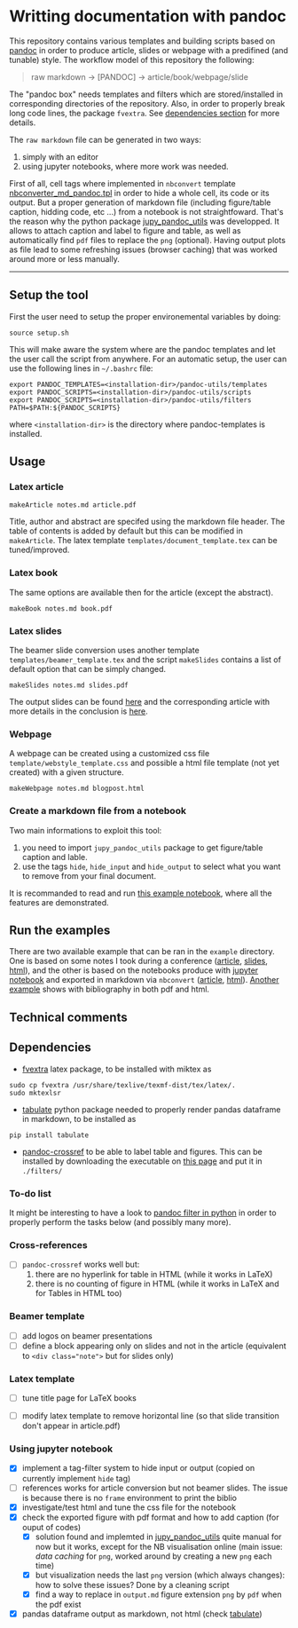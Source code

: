# Writting documentation with pandoc

This repository contains various templates and building scripts based on [pandoc](http://pandoc.org) 
in order to produce article, slides or webpage with a predifined (and tunable) style. The workflow model
of this repository the following:

> raw markdown -> [PANDOC] -> article/book/webpage/slide

The "pandoc box" needs templates and filters which are stored/installed in corresponding directories of the repository. Also, in order to properly break long code lines, the package `fvextra`. See [dependencies section](#dependencies) for more details.

The `raw markdown` file can be generated in two ways:
  1. simply with an editor
  2. using jupyter notebooks, where more work was needed.

First of all, cell tags where implemented in `nbconvert` template [nbconverter_md_pandoc.tpl](templates/nbconverter_md_pandoc.tpl) in order to hide a whole cell, its code or its output. But a proper generation of markdown file (including figure/table caption, hidding code, etc ...) from a notebook is not straightfoward. That's the reason why the python package [jupy_pandoc_utils](jupy_pandoc_utils) was developped. It allows to attach caption and label to figure and table, as well as automatically find `pdf` files to replace the `png` (optional). Having output plots as file lead to some refreshing issues (browser caching) that was worked around more or less manually.

---

## Setup the tool

First the user need to setup the proper environemental variables by doing:
```
source setup.sh
```
This will make aware the system where are the pandoc templates and let the user call the script from anywhere.
For an automatic setup, the user can use the following lines in `~/.bashrc` file:
```
export PANDOC_TEMPLATES=<installation-dir>/pandoc-utils/templates
export PANDOC_SCRIPTS=<installation-dir>/pandoc-utils/scripts
export PANDOC_SCRIPTS=<installation-dir>/pandoc-utils/filters
PATH=$PATH:${PANDOC_SCRIPTS}
```
where `<installation-dir>` is the directory where pandoc-templates is installed.

## Usage


### Latex article

```
makeArticle notes.md article.pdf
```

Title, author and abstract are specifed using the markdown file header. The table of contents is added by default
but this can be modified in `makeArticle`. The latex template `templates/document_template.tex` can be tuned/improved.


### Latex book

The same options are available then for the article (except the abstract).

```
makeBook notes.md book.pdf
```

### Latex slides

The beamer slide conversion uses another template `templates/beamer_template.tex` and the script `makeSlides`
contains a list of default option that can be simply changed.

```
makeSlides notes.md slides.pdf
```

The output slides can be found [here](examples/SimpleSlides/slides.pdf) and the corresponding article
with more details in the conclusion is [here](examples/SimpleSlides/article.pdf).


### Webpage

A webpage can be created using a customized css file `template/webstyle_template.css` and possible
a html file template (not yet created) with a given structure.
```
makeWebpage notes.md blogpost.html
```
### Create a markdown file from a notebook

Two main informations to exploit this tool:
  1. you need to import `jupy_pandoc_utils` package to get figure/table caption and lable.
  2. use the tags `hide`, `hide_input` and `hide_output` to select what you want to remove from your final document.

It is recommanded to read and run [this example notebook](examples/NotebookWithCode/test.ipynb), where all the features are demonstrated.

## Run the examples

There are two available example that can be ran in the `example` directory. 
One is based on some notes I took during a conference ([article](examples/NoteSUSY2018/Article.pdf), [slides](examples/NoteSUSY2018/Slides.pdf), [html](examples/NoteSUSY2018/Webpage.htm)),
and the other is based on the notebooks produce with [jupyter notebook](http://jupyter.org/) and exported
in markdown via `nbconvert` ([article](examples/BookRandomTopics/RandomTopics.pdf), [html](examples/BookRandomTopics/RandomTopics.html)).
[Another example](examples/ActivityReport) shows with bibliography in both pdf and html.



## Technical comments

## Dependencies

- [fvextra](https://ctan.org/pkg/fvextra?lang=en) latex package, to be installed with miktex as
```
sudo cp fvextra /usr/share/texlive/texmf-dist/tex/latex/.
sudo mktexlsr
```
- [tabulate](https://pypi.org/project/tabulate/) python package needed to properly render 
pandas dataframe in markdown, to be installed as
```
pip install tabulate
```
- [pandoc-crossref](https://github.com/lierdakil/pandoc-crossref) to be able to label table and figures. This can be installed by downloading the executable on [this page](https://github.com/lierdakil/pandoc-crossref/releases/tag/v0.3.2.1) and put it in `./filters/`


### To-do list

It might be interesting to have a look to [pandoc filter in python](https://github.com/jgm/pandocfilters) in 
order to properly perform the tasks below (and possibly many more).

### Cross-references
- [ ] `pandoc-crossref` works well but:
  1. there are no hyperlink for table in HTML (while it works in LaTeX)
  2. there is no counting of figure in HTML (while it works in LaTeX and for Tables in HTML too)

### Beamer template

- [ ] add logos on beamer presentations
- [ ] define a block appearing only on slides and not in the article 
(equivalent to `<div class="note">` but for slides only)

### Latex template

- [ ] tune title page for LaTeX books
- [ ] modify latex template to remove horizontal line (so that slide transition don't appear in article.pdf)


### Using jupyter notebook

- [x] implement a tag-filter system to hide input or output (copied on currently implement `hide` tag)
- [ ] references works for article conversion but not beamer slides. The issue is because there is no `frame` environment to print the biblio
- [x] investigate/test html and tune the css file for the notebook
- [x] check the exported figure with pdf format and how to add caption (for ouput of codes)
   + [x] solution found and implemted in [jupy_pandoc_utils](python_tools/jupy_pandoc_utils.py) 
   quite manual for now but it works, except for the NB visualisation online (main
   issue: *data caching* for `png`, worked around by creating a new `png` each time)
   + [x] but visualization needs the last `png` version (which always changes): how to solve these issues? Done by a cleaning script
   + [x] find a way to replace in `output.md` figure extension `png` by `pdf` when the pdf exist
- [x] pandas dataframe output as markdown, not html (check [tabulate](https://pypi.org/project/tabulate/))
